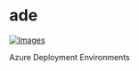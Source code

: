 # ade

[![Images](https://github.com/colbylwilliams/ade/actions/workflows/images.yml/badge.svg)](https://github.com/colbylwilliams/ade/actions/workflows/images.yml)

Azure Deployment Environments
